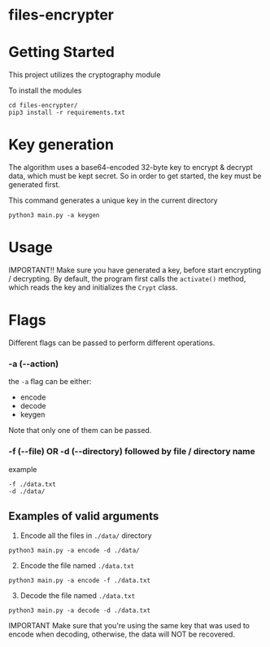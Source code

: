 # files-encrypter

# Getting Started
This project utilizes the cryptography module

To install the modules
```
cd files-encrypter/
pip3 install -r requirements.txt
```


# Key generation
The algorithm uses a base64-encoded 32-byte key to encrypt & decrypt data, which must be kept secret. 
So in order to get started, the key must be generated first.

This command generates a unique key in the current directory
```
python3 main.py -a keygen
```

# Usage

IMPORTANT!! Make sure you have generated a key, before start encrypting / decrypting.
By default, the program first calls the `activate()` method, which reads the key and initializes the `Crypt` class.


# Flags

Different flags can be passed to perform different operations.

### -a (--action)
the `-a` flag can be either:
- encode
- decode
- keygen

Note that only one of them can be passed.

### -f (--file) OR -d (--directory) followed by file / directory name
example 
```
-f ./data.txt
-d ./data/
```

## Examples of valid arguments
1) Encode all the files in `./data/` directory
```
python3 main.py -a encode -d ./data/
```
2) Encode the file named `./data.txt`
```
python3 main.py -a encode -f ./data.txt
```

3) Decode the file named `./data.txt`
```
python3 main.py -a decode -d ./data.txt
```




IMPORTANT Make sure that you're using the same key that was used to encode when decoding, otherwise, the data will NOT be recovered.
